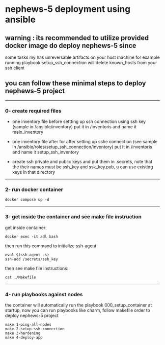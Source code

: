 # nephews-5 deployment using ansible

## warning : its recommended to utilize provided docker image do deploy nephews-5 since
some tasks my has unreversable artifacts on your host machine
for example running playbook setup_ssh_connection will delete known_hosts from your ssh client
    
## you can follow these minimal steps to deploy nephews-5 project
    
-----------------------------------------------
### 0- create required files 

* one inventory file before settting up ssh connection using ssh key (sample in /ansible/inventory)
put it in /inventoris and name it main_inventory

* one inventory file after for after setting up sshe connection (see sample in /ansible/roles/setup_ssh_connection/inventory)
put it in /inventoris and name it setup_ssh_inventory

* create ssh private and public keys and put them in .secrets, note that the their names must be ssh_key and ssk_key.pub,
u can use existing keys in that directory


---------------------------------------------------
### 2- run docker container
    
    docker compose up -d 


--------------------------------------------------
### 3- get inside the container and see make file instruction

get inside container: 

    docker exec -it adl bash    
    
then run this command to initialize ssh-agent

    eval $(ssh-agent -s)
    ssh-add /secrets/ssh_key

then see make file instructions:

    cat ./Makefile


-------------------------------------------------
### 4- run playbooks against nodes

the container will automatically run the playbook 000_setup_container at startup, now you can run playbooks like charm, 
follow makefile order to deploy nephews-5 project

    make 1-ping-all-nodes
    make 2-setup-ssh-connection
    make 3-hardening
    make 4-deploy-app

    

